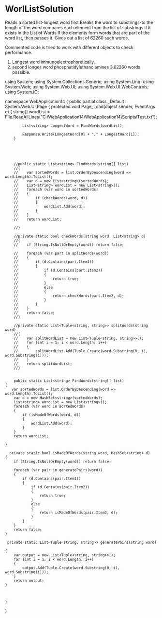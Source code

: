 # WorlListSolution
Reads a sorted list-longest word first
Breaks the word to substrings-to the length of the word
compares each element from the list of substrings if it exists in the List of Words
If the elements form words that are part of the word list, then passes it.
Gives out a list of 62260 such words.

Commented code is tried to work with different objects to check performance.
1. Longest word immunoelectrophoretically,
2. second longes word phosphatidylethanolamines 
3.62260 words possible.



using System;
using System.Collections.Generic;
using System.Linq;
using System.Web;
using System.Web.UI;
using System.Web.UI.WebControls;
using System.IO;

namespace WebApplication14
{
    public partial class _Default : System.Web.UI.Page
    {
        protected void Page_Load(object sender, EventArgs e)
        {
            string[] wordList = File.ReadAllLines("C:\\WebApplication14\\WebApplication14\\Scripts\\Test.txt");
            

            List<string> LongestWord = FindWords(wordList);

            Response.Write(LongestWord[0] + "," + LongestWord[1]);
        }





        //public static List<string> FindWords(string[] list)
        //{
        //    var sortedWords = list.OrderByDescending(word => word.Length).ToList();
        //    var d = new List<string>(sortedWords);
        //    List<string> wordList = new List<string>();
        //    foreach (var word in sortedWords)
        //    {
        //        if (checkWords(word, d))
        //        {
        //            wordList.Add(word);
        //        }
        //    }
        //    return wordList;

        //}

        //private static bool checkWords(string word, List<string> d)
        //{
        //    if (String.IsNullOrEmpty(word)) return false;

        //    foreach (var part in splitWords(word))
        //    {
        //        if (d.Contains(part.Item1))
        //        {
        //            if (d.Contains(part.Item2))
        //            {
        //                return true;
        //            }
        //            else
        //            {
        //                return checkWords(part.Item2, d);
        //            }
        //        }
        //    }
        //    return false;
        //}

        //private static List<Tuple<string, string>> splitWords(string word)
        //{
        //    var splitWordList = new List<Tuple<string, string>>();
        //    for (int i = 1; i < word.Length; i++)
        //    {
        //        splitWordList.Add(Tuple.Create(word.Substring(0, i), word.Substring(i)));
        //    }
        //    return splitWordList;
        //}


        public static List<string> FindWords(string[] list)
    {
       var sortedWords = list.OrderByDescending(word => word.Length).ToList();
        var d = new HashSet<string>(sortedWords);
        List<string> wordList = new List<string>();
        foreach (var word in sortedWords)
        {
            if (isMadeOfWords(word, d))
            {  
                wordList.Add(word);             
            }
        }
        return wordList;
      
    }

      private static bool isMadeOfWords(string word, HashSet<string> d)
    {
        if (String.IsNullOrEmpty(word)) return false;
       
        foreach (var pair in generatePairs(word))
        {
            if (d.Contains(pair.Item1))
            {
                if (d.Contains(pair.Item2))
                {
                    return true;
                }
                else
                {
                    return isMadeOfWords(pair.Item2, d);
                }
            }
        }
        return false;
    }

     private static List<Tuple<string, string>> generatePairs(string word)
    
    {
        var output = new List<Tuple<string, string>>();
        for (int i = 1; i < word.Length; i++)
        {
            output.Add(Tuple.Create(word.Substring(0, i), word.Substring(i)));
        }
        return output;
    }



    }
}
